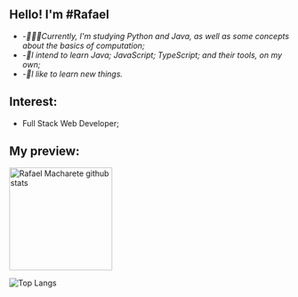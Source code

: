
## Hello! I'm #Rafael

-  *-👨🏽‍💻Currently, I'm studying Python and Java, as well as some concepts about the basics of computation;*
-  *-🚀I intend to learn Java; JavaScript; TypeScript; and their tools, on my own;*
-  *-🌱I like to learn new things.*

## Interest:
- Full Stack Web Developer;
  
## My preview:
<div>
    <img height="185px"
        src="http://github-readme-stats.vercel.app/api/top-langs/?username=RafaelMacharete&layout=compact&theme=blueberry"
        alt="Rafael Macharete github stats" />
  
![Top Langs](http://github-readme-stats.vercel.app/api/top-langs/?username=RafaelMacharete&layout=compact&theme=blueberry)

  
</div>
